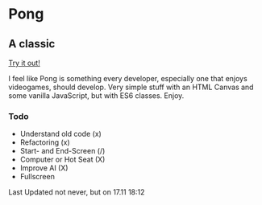 # Pong

## A classic

[Try it out!](https://nicolasgraf.github.io/pong/)

I feel like Pong is something every developer, especially one that enjoys videogames, should develop. Very simple stuff with an HTML Canvas and some vanilla JavaScript, but with ES6 classes. Enjoy.

### Todo

-   Understand old code (x)
-   Refactoring (x)
-   Start- and End-Screen (/)
-   Computer or Hot Seat (X)
-   Improve AI (X)
-   Fullscreen 


Last Updated not never, but on 17.11 18:12
